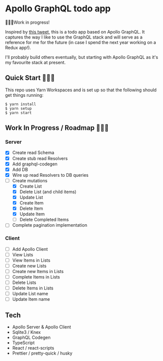 # Apollo GraphQL todo app

👷🏽‍♂️Work in progress!

Inspired by [this tweet](https://twitter.com/mattrothenberg/status/1219623191712272384), this is a todo app based on Apollo GraphQL. It captures the way I like to use the GraphQL stack and will serve as a reference for me for the future (in case I spend the next year working on a Redux app!).

I'll probably build others eventually, but starting with Apollo GraphQL as it's my favourite stack at present.

## Quick Start 🏃🏽‍♀️

This repo uses Yarn Workspaces and is set up so that the following should get things running:

```
$ yarn install
$ yarn setup
$ yarn start
```

## Work In Progress / Roadmap 👷🏽‍♂

### Server

- [x] Create read Schema
- [x] Create stub read Resolvers
- [x] Add graphql-codegen
- [x] Add DB
- [x] Wire up read Resolvers to DB queries
- [ ] Create mutations
  - [x] Create List
  - [x] Delete List (and child items)
  - [x] Update List
  - [x] Create Item
  - [x] Delete Item
  - [x] Update Item
  - [ ] Delete Completed Items
- [ ] Complete pagination implementation

### Client

- [ ] Add Apollo Client
- [ ] View Lists
- [ ] View Items in Lists
- [ ] Create new Lists
- [ ] Create new Items in Lists
- [ ] Complete Items in Lists
- [ ] Delete Lists
- [ ] Delete Items in Lists
- [ ] Update List name
- [ ] Update Item name

## Tech

- Apollo Server & Apollo Client
- Sqlite3 / Knex
- GraphQL Codegen
- TypeScript
- React / react-scripts
- Prettier / pretty-quick / husky
